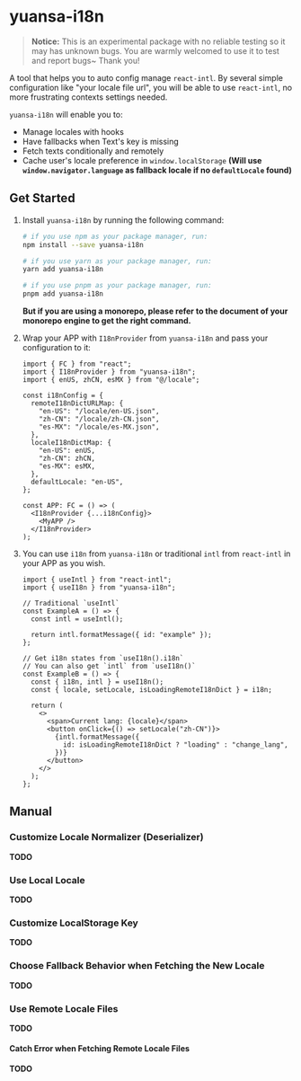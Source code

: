 # yuansa-i18n

> **Notice:** This is an experimental package with no reliable testing so it may has unknown bugs. You are warmly welcomed to use it to test and report bugs~ Thank you!

A tool that helps you to auto config manage `react-intl`. By several simple configuration like "your locale file url", you will be able to use `react-intl`, no more frustrating contexts settings needed.

`yuansa-i18n` will enable you to:

- Manage locales with hooks
- Have fallbacks when Text's key is missing
- Fetch texts conditionally and remotely
- Cache user's locale preference in `window.localStorage` **(Will use `window.navigator.language` as fallback locale if no `defaultLocale` found)**

## Get Started

1. Install `yuansa-i18n` by running the following command:

   ```bash
   # if you use npm as your package manager, run:
   npm install --save yuansa-i18n

   # if you use yarn as your package manager, run:
   yarn add yuansa-i18n

   # if you use pnpm as your package manager, run:
   pnpm add yuansa-i18n
   ```

   **But if you are using a monorepo, please refer to the document of your monorepo engine to get the right command.**

2. Wrap your APP with `I18nProvider` from `yuansa-i18n` and pass your configuration to it:

   ```tsx
   import { FC } from "react";
   import { I18nProvider } from "yuansa-i18n";
   import { enUS, zhCN, esMX } from "@/locale";

   const i18nConfig = {
     remoteI18nDictURLMap: {
       "en-US": "/locale/en-US.json",
       "zh-CN": "/locale/zh-CN.json",
       "es-MX": "/locale/es-MX.json",
     },
     localeI18nDictMap: {
       "en-US": enUS,
       "zh-CN": zhCN,
       "es-MX": esMX,
     },
     defaultLocale: "en-US",
   };

   const APP: FC = () => (
     <I18nProvider {...i18nConfig}>
       <MyAPP />
     </I18nProvider>
   );
   ```

3. You can use `i18n` from `yuansa-i18n` or traditional `intl` from `react-intl` in your APP as you wish.

   ```tsx
   import { useIntl } from "react-intl";
   import { useI18n } from "yuansa-i18n";

   // Traditional `useIntl`
   const ExampleA = () => {
     const intl = useIntl();

     return intl.formatMessage({ id: "example" });
   };

   // Get i18n states from `useI18n().i18n`
   // You can also get `intl` from `useI18n()`
   const ExampleB = () => {
     const { i18n, intl } = useI18n();
     const { locale, setLocale, isLoadingRemoteI18nDict } = i18n;

     return (
       <>
         <span>Current lang: {locale}</span>
         <button onClick={() => setLocale("zh-CN")}>
           {intl.formatMessage({
             id: isLoadingRemoteI18nDict ? "loading" : "change_lang",
           })}
         </button>
       </>
     );
   };
   ```

## Manual

### Customize Locale Normalizer (Deserializer)

**TODO**

### Use Local Locale

**TODO**

### Customize LocalStorage Key

**TODO**

### Choose Fallback Behavior when Fetching the New Locale

**TODO**

### Use Remote Locale Files

**TODO**

#### Catch Error when Fetching Remote Locale Files

**TODO**
